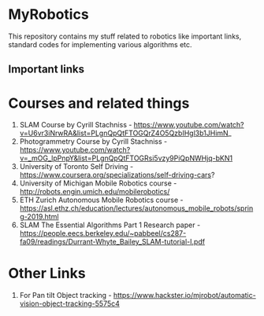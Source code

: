 # MyRobotics
This repository contains my stuff related to robotics like important links, standard codes for implementing various algorithms etc.

## Important links
# Courses and related things
1. SLAM Course by Cyrill Stachniss - https://www.youtube.com/watch?v=U6vr3iNrwRA&list=PLgnQpQtFTOGQrZ4O5QzbIHgl3b1JHimN_
2. Photogrammetry Course by Cyrill Stachniss - https://www.youtube.com/watch?v=_mOG_lpPnpY&list=PLgnQpQtFTOGRsi5vzy9PiQpNWHjq-bKN1
3. University of Toronto Self Driving - https://www.coursera.org/specializations/self-driving-cars?
4. University of Michigan Mobile Robotics course - http://robots.engin.umich.edu/mobilerobotics/
5. ETH Zurich Autonomous Mobile Robotics course - https://asl.ethz.ch/education/lectures/autonomous_mobile_robots/spring-2019.html
6. SLAM The Essential Algorithms Part 1 Research paper - https://people.eecs.berkeley.edu/~pabbeel/cs287-fa09/readings/Durrant-Whyte_Bailey_SLAM-tutorial-I.pdf

# Other Links
1. For Pan tilt Object tracking - https://www.hackster.io/mjrobot/automatic-vision-object-tracking-5575c4
